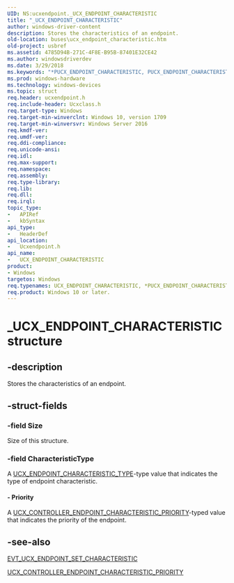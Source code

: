 ```yaml
---
UID: NS:ucxendpoint._UCX_ENDPOINT_CHARACTERISTIC
title: "_UCX_ENDPOINT_CHARACTERISTIC"
author: windows-driver-content
description: Stores the characteristics of an endpoint.
old-location: buses\ucx_endpoint_characteristic.htm
old-project: usbref
ms.assetid: 4785D94B-271C-4F8E-B95B-87401E32CE42
ms.author: windowsdriverdev
ms.date: 3/29/2018
ms.keywords: "*PUCX_ENDPOINT_CHARACTERISTIC, PUCX_ENDPOINT_CHARACTERISTIC, PUCX_ENDPOINT_CHARACTERISTIC structure pointer [Buses], UCX_ENDPOINT_CHARACTERISTIC, UCX_ENDPOINT_CHARACTERISTIC structure [Buses], _UCX_ENDPOINT_CHARACTERISTIC, buses.ucx_endpoint_characteristic, ucxendpoint/PUCX_ENDPOINT_CHARACTERISTIC, ucxendpoint/UCX_ENDPOINT_CHARACTERISTIC"
ms.prod: windows-hardware
ms.technology: windows-devices
ms.topic: struct
req.header: ucxendpoint.h
req.include-header: Ucxclass.h
req.target-type: Windows
req.target-min-winverclnt: Windows 10, version 1709
req.target-min-winversvr: Windows Server 2016
req.kmdf-ver: 
req.umdf-ver: 
req.ddi-compliance: 
req.unicode-ansi: 
req.idl: 
req.max-support: 
req.namespace: 
req.assembly: 
req.type-library: 
req.lib: 
req.dll: 
req.irql: 
topic_type:
-	APIRef
-	kbSyntax
api_type:
-	HeaderDef
api_location:
-	Ucxendpoint.h
api_name:
-	UCX_ENDPOINT_CHARACTERISTIC
product:
- Windows
targetos: Windows
req.typenames: UCX_ENDPOINT_CHARACTERISTIC, *PUCX_ENDPOINT_CHARACTERISTIC
req.product: Windows 10 or later.
---
```


# _UCX_ENDPOINT_CHARACTERISTIC structure


## -description


Stores the characteristics of an endpoint. 


## -struct-fields




### -field Size

Size of this structure.


### -field CharacteristicType

A <a href="https://msdn.microsoft.com/1F49C8CA-51CE-49B2-AC37-C114A688B1DB">UCX_ENDPOINT_CHARACTERISTIC_TYPE</a>-type value that indicates the type of endpoint characteristic.


#### - Priority

A <a href="https://msdn.microsoft.com/43031BE8-B94A-4B22-B9E2-CBF59A31F3A2">UCX_CONTROLLER_ENDPOINT_CHARACTERISTIC_PRIORITY</a>-typed value that indicates the priority of the endpoint.


## -see-also




<a href="https://msdn.microsoft.com/4FA3F175-52E4-472D-A9B3-B3B4B37E1701">EVT_UCX_ENDPOINT_SET_CHARACTERISTIC</a>



<a href="https://msdn.microsoft.com/43031BE8-B94A-4B22-B9E2-CBF59A31F3A2">UCX_CONTROLLER_ENDPOINT_CHARACTERISTIC_PRIORITY</a>
 

 

